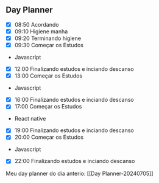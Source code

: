 ## Day Planner
- [x] 08:50 Acordando  
- [x] 09:10  Higiene manha
- [x] 09:20 Terminando higiene
- [x] 09:30  Começar os Estudos 
- Javascript
- [x] 12:00  Finalizando estudos e inciando descanso
- [x] 13:00  Começar os Estudos
- Javascript
- [x] 16:00 Finalizando estudos e inciando descanso
- [x] 17:00 Começar os Estudos
- React native
- [x] 19:00 Finalizando estudos e inciando descanso
- [x] 20:00 Começar os Estudos
- Javascript
 - [x] 22:00 Finalizando estudos e inciando descanso

Meu day planner do dia anterio: [[Day Planner-20240705]]